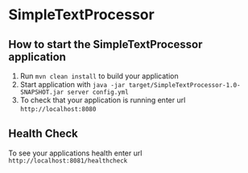 # SimpleTextProcessor

How to start the SimpleTextProcessor application
---

1. Run `mvn clean install` to build your application
1. Start application with `java -jar target/SimpleTextProcessor-1.0-SNAPSHOT.jar server config.yml`
1. To check that your application is running enter url `http://localhost:8080`

Health Check
---

To see your applications health enter url `http://localhost:8081/healthcheck`
